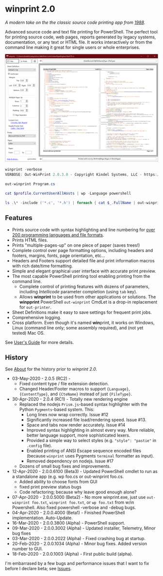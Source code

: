 # winprint 2.0

*A modern take on the the classic source code printing app from [1988](about.md).*

Advanced source code and text file printing for PowerShell. The perfect tool for printing source code, web pages, reports generated by legacy systems, documentation, or any text or HTML file. It works interactively or from the command line making it great for single users or whole enterprises.

![winprint 2.0](winprint2.png)


```powershell
winprint -verbose
VERBOSE: Out-WinPrint 2.0.3.0 - Copyright Kindel Systems, LLC - https://tig.github.io/winprint
```

```powershell
out-winprint Program.cs
```

```powershell
cat $profile.CurrentUserAllHosts | wp -Language powershell
```

```powershell
ls .\* -include ('*.c', '*.h') | foreach { cat $_.FullName | out-winprint -p "LaserJet" -title $_.FullName -verbose}
```

## Features

* Prints source code with syntax highlighting and line numbering for [over 200 programming languages and file formats](https://pygments.org/languages/).
* Prints HTML files.
* Prints "multiple-pages-up" on one piece of paper (saves trees!)
* Complete control over page formatting options, including headers and footers, margins, fonts, page orientation, etc...
* Headers and Footers support detailed file and print information macros with rich date/time formatting.
* Simple and elegant graphical user interface with accurate print preview.
* The most capable PowerShell printing tool enabling printing from the command line.
  * Complete control of printing features with dozens of parameters, including *Intellicode* parameter completion (using `tab` key).
  * Allows **winprint** to be used from other applications or solutions. The **winpprint** PowerShell `out-winprint` CmdLet is a drop-in replacement for `out-printer`.
* Sheet Definitions make it easy to save settings for frequent print jobs.
* Comprehensive logging.
* Cross platform. Even though it's named **win**print, it works on Windows, Linux (command line only; some assembly required), and (not yet tested) Mac OS.

See [User's Guide](users-guide.md) for more details.

## History

See [About](about.md) for the history prior to *winprint 2.0*.

* 03-May-2020 - 2.0.5 (RC2) -
  * Fixed content type / file extension detection.
  * Changed Header/Footer macros to support `{Language}`, `{ContentType}`, and `{CteName}` instead of just `{FileType}`.
* 30-Apr-2020 - 2.0.4 (RC1) - Totally new rendering engine
  * Replaced the nodejs `Prism.js`-based syntax highlighter with the Python `Pygments`-based system. This:
    * Long lines now wrap correctly. Issue #12
    * Significantly increased file load/rendering speed. Issue #13.
    * Space and tabs now render accurately. Issue #14
    * Improved syntax highlighting in almost every way. More reliable, better language support, more sophisticated lexers.
    * Provided a simple way to select styles (e.g. `"style": "pastie"` in `.config` file).
    * Enabled printing of ANSI Escape sequence encoded files (because `winprint` uses Pygments `terminal` formatter as input).
    * Removed dependency on nodejs. Issue #17
  * Dozens of small bug fixes and improvements.
* 12-Apr-2020 - 2.0.0.6100 (Beta3) - Updated PowerShell cmdlet to run as a standalone app (e.g. wp foo.cs or out-winprint foo.cs.
  * Added ability to choose fonts from GUI
  * fixed print preview status bugs
  * Code refactoring; because why leave good enough alone?
* 07-Apr-2020 - 2.0.0.5000 (Beta2) - No more winprint.exe, just use `out-winprint foo.txt`, `winprint foo.txt`, or `wp foo.txt` from w/in Powershell. Also fixed powershell -verbose and -debug bugs.
* 04-Apr-2020 - 2.0.0.4000 (Beta1) - Finished PowerShell implementation. Auto-Update.
* 16-Mar-2020 - 2.0.0.3800 (Alpha) - PowerShell support.
* 09-Mar-2020 - 2.0.0.3002 (Alpha) - Updated installer, Telemetry, Minor bug fixes
* 03-Mar-2020 - 2.0.0.2022 (Alpha) - Fixed crashing bug at startup.
* 20-Feb-2020 - 2.0.0.1034 (Alpha) - Minor bug fixes. Added version number to GUI.
* 18-Feb-2020 - 2.0.0.1003 (Alpha) - First public build (alpha).

I'm embarrased by a few bugs and performance issues that I want to fix before I declare beta; see [Issues](https://github.com/tig/winprint/issues).
